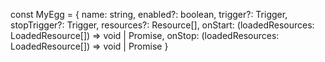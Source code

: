 const MyEgg = {
  name: string,
  enabled?: boolean,
  trigger?: Trigger,
  stopTrigger?: Trigger,
  resources?: Resource[],
  onStart: (loadedResources: LoadedResource[]) => void | Promise<void>,
  onStop: (loadedResources: LoadedResource[]) => void | Promise<void>
}
